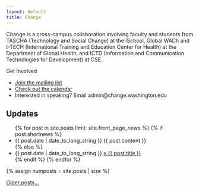 ```yaml
---
layout: default
title: Change
---
```


Change is a cross-campus collaboration involving faculty and
students from TASCHA (Technology and Social Change) at the iSchool,
Global WACh and I-TECH (International Training and Education Center
for Health) at the Department of Global Health, and ICTD (Information
and Communication Technologies for Development) at CSE.

<div class="panel panel-primary">
	<div class="panel-heading">Get Involved</div>
	<div class="panel-body">
		<ul>
			<li><a href="https://changemm.cs.washington.edu/mailman/listinfo/change">Join the mailing list</a></li>
			<li><a href="https://calendar.google.com/calendar?cid=dXdjaGFuZ2VAZ21haWwuY29t">Check out the calendar</a></li>
            <li>Interested in speaking? Email admin@change.washington.edu</li>
		</ul>
	</div>
</div>

<h2>Updates</h2>
<ul class="news list-unstyled">
{% for post in site.posts limit: site.front_page_news %}
    {% if post.shortnews %}
        <li class="shortnews">
            <span class="date">{{ post.date | date_to_long_string }}</span>
            {{ post.content }}
        </li>
    {% else %}
        <li class="bloglink">
            <span class="date">{{ post.date | date_to_long_string }}</span>
            <a href="{{ post.url }}">&raquo; {{ post.title }}</a>
        </li>
    {% endif %}
{% endfor %}
</ul>
{% assign numposts = site.posts | size %}

<p><a href="{{ site.base }}/blog/">Older posts&hellip;</a></p>

